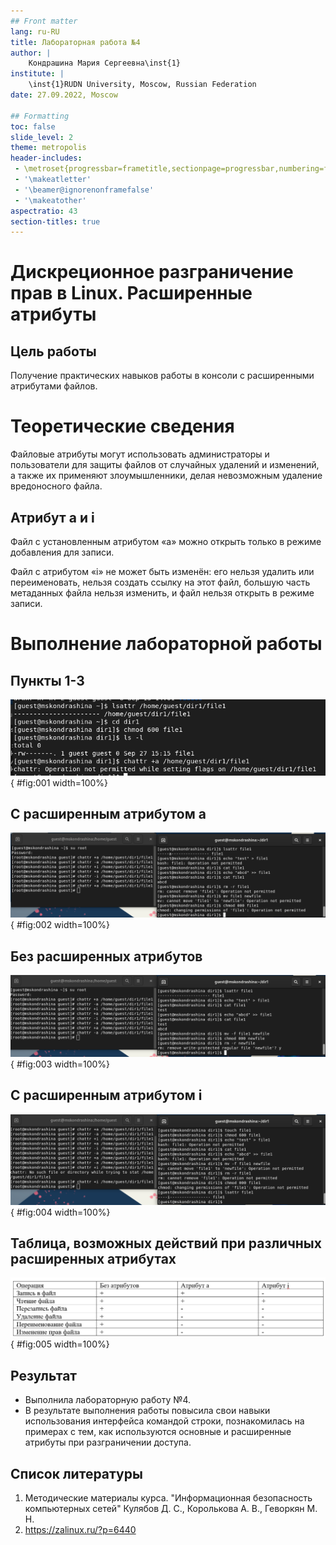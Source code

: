 ```yaml
---
## Front matter
lang: ru-RU
title: Лабораторная работа №4
author: |
	Кондрашина Мария Сергеевна\inst{1}
institute: |
	\inst{1}RUDN University, Moscow, Russian Federation
date: 27.09.2022, Moscow

## Formatting
toc: false
slide_level: 2
theme: metropolis
header-includes: 
 - \metroset{progressbar=frametitle,sectionpage=progressbar,numbering=fraction}
 - '\makeatletter'
 - '\beamer@ignorenonframefalse'
 - '\makeatother'
aspectratio: 43
section-titles: true
---  
```


# Дискреционное разграничение прав в Linux. Расширенные атрибуты

## Цель работы

Получение практических навыков работы в консоли с расширенными атрибутами файлов.

# Теоретические сведения

Файловые атрибуты могут использовать администраторы и пользователи для защиты файлов от случайных удалений и изменений, а также их применяют злоумышленники, делая невозможным удаление вредоносного файла.

## Атрибут a и i

Файл с установленным атрибутом «a» можно открыть только в режиме добавления для записи.

Файл с атрибутом «i» не может быть изменён: его нельзя удалить или переименовать, нельзя создать ссылку на этот файл, большую часть метаданных файла нельзя изменить, и файл нельзя открыть в режиме записи.

# Выполнение лабораторной работы

## Пункты 1-3

![](screen\1.png){ #fig:001 width=100%}

## С расширенным атрибутом а

![](screen\5.png){ #fig:002 width=100%}

## Без расширенных атрибутов

![](screen\6.png){ #fig:003 width=100%}

## С расширенным атрибутом i

![](screen\7.png){ #fig:004 width=100%}

## Таблица, возможных действий при различных расширенных атрибутах

![](screen\8.png){ #fig:005 width=100%}

## Результат

- Выполнила лабораторную работу №4.
- В результате выполнения работы повысила свои навыки использования интерфейса командой строки, познакомилась на примерах с тем, как используются основные и расширенные атрибуты при разграничении доступа.

## Список литературы

1. Методические материалы курса. "Информационная безопасность компьютерных сетей" Кулябов Д. С., Королькова А. В., Геворкян М. Н.
2. https://zalinux.ru/?p=6440